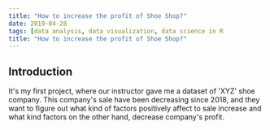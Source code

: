 ```yaml
---
title: "How to increase the profit of Shoe Shop?"
date: 2019-04-28
tags: [data analysis, data visualization, data science in R
title: "How to increase the profit of Shoe Shop?"
---
```


## Introduction

  It's my first project, where our instructor gave me a dataset of 'XYZ'
shoe company. This company's sale have been decreasing since 2018, and they
want to figure out what kind of factors positively affect to sale increase and
what kind factors on the other hand, decrease company's profit.
